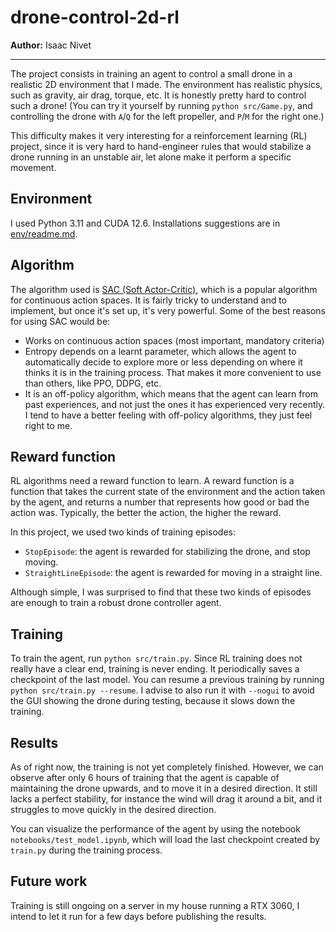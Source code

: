 # drone-control-2d-rl

**Author:** Isaac Nivet

---

The project consists in training an agent to control a small drone in a realistic 2D environment that I made. The environment has realistic physics, such as gravity, air drag, torque, etc. It is honestly pretty hard to control such a drone! (You can try it yourself by running `python src/Game.py`, and controlling the drone with `A`/`Q` for the left propeller, and `P`/`M` for the right one.)

This difficulty makes it very interesting for a reinforcement learning (RL) project, since it is very hard to hand-engineer rules that would stabilize a drone running in an unstable air, let alone make it perform a specific movement.

## Environment

I used Python 3.11 and CUDA 12.6. Installations suggestions are in [env/readme.md](env/readme.md).

## Algorithm

The algorithm used is [SAC (Soft Actor-Critic)](https://spinningup.openai.com/en/latest/algorithms/sac.html), which is a popular algorithm for continuous action spaces. It is fairly tricky to understand and to implement, but once it's set up, it's very powerful. Some of the best reasons for using SAC would be:

- Works on continuous action spaces (most important, mandatory criteria)
- Entropy depends on a learnt parameter, which allows the agent to automatically decide to explore more or less depending on where it thinks it is in the training process. That makes it more convenient to use than others, like PPO, DDPG, etc.
- It is an off-policy algorithm, which means that the agent can learn from past experiences, and not just the ones it has experienced very recently. I tend to have a better feeling with off-policy algorithms, they just feel right to me.

## Reward function

RL algorithms need a reward function to learn. A reward function is a function that takes the current state of the environment and the action taken by the agent, and returns a number that represents how good or bad the action was. Typically, the better the action, the higher the reward.

In this project, we used two kinds of training episodes:

- `StopEpisode`: the agent is rewarded for stabilizing the drone, and stop moving.
- `StraightLineEpisode`: the agent is rewarded for moving in a straight line.

Although simple, I was surprised to find that these two kinds of episodes are enough to train a robust drone controller agent.

## Training

To train the agent, run `python src/train.py`. Since RL training does not really have a clear end, training is never ending. It periodically saves a checkpoint of the last model. You can resume a previous training by running `python src/train.py --resume`. I advise to also run it with `--nogui` to avoid the GUI showing the drone during testing, because it slows down the training.

## Results

As of right now, the training is not yet completely finished. However, we can observe after only 6 hours of training that the agent is capable of maintaining the drone upwards, and to move it in a desired direction. It still lacks a perfect stability, for instance the wind will drag it around a bit, and it struggles to move quickly in the desired direction.

You can visualize the performance of the agent by using the notebook `notebooks/test_model.ipynb`, which will load the last checkpoint created by `train.py` during the training process.

## Future work

Training is still ongoing on a server in my house running a RTX 3060, I intend to let it run for a few days before publishing the results.

